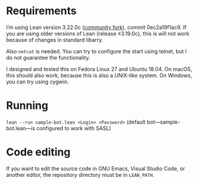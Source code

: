 # Requirements

I’m using Lean version 3.22.0c ([community fork](https://github.com/leanprover-community/lean)), commit 0ec2a19f1ac9. If you are using older versions of Lean (release ≤3.19.0c), this is will not work because of changes in standard libarry.

Also `netcat` is needed. You can try to configure the start using telnet, but I do not guarantee the functionality.

I designed and tested this on Fedora Linux 27 and Ubuntu 18.04. On macOS, this should also work, because this is also a UNIX-like system. On Windows, you can try using cygwin.

# Running

`lean --run sample-bot.lean <Login> <Password>` (default bot—sample-bot.lean—is configured to work with SASL)

# Code editing

If you want to edit the source code in GNU Emacs, Visual Studio Code, or another editor, the repository directory must be in `LEAN_PATH`.

